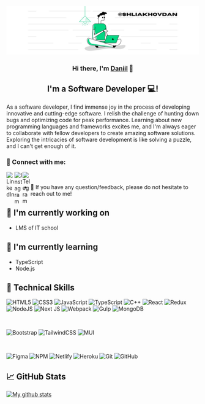 <p align="center">
<img src="banner.jfif" alt="my banner">
</p>

<h3 align="center">
Hi there, I'm <a href="https://www.linkedin.com/in/shliakhovdan/" target="_blank" rel="noreferrer">Daniil</a> 👋
</h3>

<h2 align="center">
I'm a Software Developer 💻!
</h2> 

As a software developer, I find immense joy in the process of developing innovative and cutting-edge software. I relish the challenge of hunting down bugs and optimizing code for peak performance. Learning about new programming languages and frameworks excites me, and I'm always eager to collaborate with fellow developers to create amazing software solutions. Exploring the intricacies of software development is like solving a puzzle, and I can't get enough of it.

### 🤝 Connect with me:

<a href="https://www.linkedin.com/in/shliakhovdan/"><img align="left" src="https://raw.githubusercontent.com/yushi1007/yushi1007/main/images/linkedin.svg" alt="LinkedIn" width="21px"/></a>
<a href="https://instagram.com/shliakhovdan"><img align="left" src="https://raw.githubusercontent.com/yushi1007/yushi1007/main/images/instagram.svg" alt="Instagram" width="21px"/></a>
<a href="https://t.me/shliakhovdan"><img align="left" src="https://upload.wikimedia.org/wikipedia/commons/8/82/Telegram_logo.svg" alt="Telegram" width="21px"/></a>
</br>
- 💬 If you have any question/feedback, please do not hesitate to reach out to me!

## 🔭 I'm currently working on
- LMS of IT school


## 🌱 I'm currently learning

- TypeScript
- Node.js

## 💼 Technical Skills

![HTML5](https://img.shields.io/badge/html5-%23E34F26.svg?style=for-the-badge&logo=html5&logoColor=white)
![CSS3](https://img.shields.io/badge/css3-%231572B6.svg?style=for-the-badge&logo=css3&logoColor=white)
![JavaScript](https://img.shields.io/badge/javascript-%23323330.svg?style=for-the-badge&logo=javascript&logoColor=%23F7DF1E)
![TypeScript](https://img.shields.io/badge/typescript-%23007ACC.svg?style=for-the-badge&logo=typescript&logoColor=white)
![C++](https://img.shields.io/badge/c++-%2300599C.svg?style=for-the-badge&logo=c%2B%2B&logoColor=white)
![React](https://img.shields.io/badge/react-%2320232a.svg?style=for-the-badge&logo=react&logoColor=%2361DAFB)
![Redux](https://img.shields.io/badge/redux-%23593d88.svg?style=for-the-badge&logo=redux&logoColor=white)
![NodeJS](https://img.shields.io/badge/node.js-6DA55F?style=for-the-badge&logo=node.js&logoColor=white)
![Next JS](https://img.shields.io/badge/Next-black?style=for-the-badge&logo=next.js&logoColor=white)
![Webpack](https://img.shields.io/badge/webpack-%238DD6F9.svg?style=for-the-badge&logo=webpack&logoColor=black)
![Gulp](https://img.shields.io/badge/GULP-%23CF4647.svg?style=for-the-badge&logo=gulp&logoColor=white)
![MongoDB](https://img.shields.io/badge/MongoDB-%234ea94b.svg?style=for-the-badge&logo=mongodb&logoColor=white)

</br>

![Bootstrap](https://img.shields.io/badge/bootstrap-%23563D7C.svg?style=for-the-badge&logo=bootstrap&logoColor=white)
![TailwindCSS](https://img.shields.io/badge/tailwindcss-%2338B2AC.svg?style=for-the-badge&logo=tailwind-css&logoColor=white)
![MUI](https://img.shields.io/badge/MUI-%230081CB.svg?style=for-the-badge&logo=mui&logoColor=white)

</br>

![Figma](https://img.shields.io/badge/figma-%23F24E1E.svg?style=for-the-badge&logo=figma&logoColor=white)
![NPM](https://img.shields.io/badge/NPM-%23000000.svg?style=for-the-badge&logo=npm&logoColor=white)
![Netlify](https://img.shields.io/badge/netlify-%23000000.svg?style=for-the-badge&logo=netlify&logoColor=#00C7B7)
![Heroku](https://img.shields.io/badge/heroku-%23430098.svg?style=for-the-badge&logo=heroku&logoColor=white)
![Git](https://img.shields.io/badge/git-%23F05033.svg?style=for-the-badge&logo=git&logoColor=white)
![GitHub](https://img.shields.io/badge/github-%23121011.svg?style=for-the-badge&logo=github&logoColor=white)



## 📈 GitHub Stats 

[![My github stats](https://github-readme-stats.vercel.app/api?username=shliakhovdan)](https://github.com/shliakhovdan)


